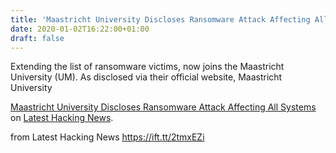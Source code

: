```yaml
---
title: 'Maastricht University Discloses Ransomware Attack Affecting All Systems'
date: 2020-01-02T16:22:00+01:00
draft: false
---
```


Extending the list of ransomware victims, now joins the Maastricht University (UM). As disclosed via their official website, Maastricht University

[Maastricht University Discloses Ransomware Attack Affecting All Systems](https://latesthackingnews.com/2020/01/02/maastricht-university-discloses-ransomware-attack-affecting-all-systems/) on [Latest Hacking News](https://latesthackingnews.com).

  
  
from Latest Hacking News https://ift.tt/2tmxEZi